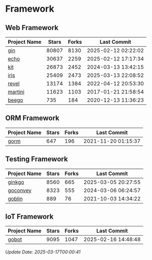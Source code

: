 # Framework

## Web Framework
| Project Name | Stars | Forks | Last Commit |
| ------------ | ----- | ----- | ----------- |
| [gin](https://github.com/gin-gonic/gin) | 80807 | 8130 | 2025-02-12 02:22:02 |
| [echo](https://github.com/labstack/echo) | 30637 | 2259 | 2025-02-12 17:17:34 |
| [kit](https://github.com/go-kit/kit) | 26873 | 2452 | 2024-03-13 13:42:15 |
| [iris](https://github.com/kataras/iris) | 25409 | 2473 | 2025-03-13 22:08:52 |
| [revel](https://github.com/revel/revel) | 13174 | 1384 | 2022-04-12 20:53:30 |
| [martini](https://github.com/go-martini/martini) | 11623 | 1103 | 2017-01-21 21:58:54 |
| [beego](https://github.com/astaxie/beego) | 735 | 184 | 2020-12-13 11:36:23 |

## ORM Framework
| Project Name | Stars | Forks | Last Commit |
| ------------ | ----- | ----- | ----------- |
| [gorm](https://github.com/jinzhu/gorm) | 647 | 196 | 2021-11-20 01:15:37 |

## Testing Framework
| Project Name | Stars | Forks | Last Commit |
| ------------ | ----- | ----- | ----------- |
| [ginkgo](https://github.com/onsi/ginkgo) | 8560 | 665 | 2025-03-05 20:27:55 |
| [goconvey](https://github.com/smartystreets/goconvey) | 8323 | 555 | 2024-03-06 06:24:57 |
| [goblin](https://github.com/franela/goblin) | 889 | 76 | 2021-10-03 14:34:22 |

## IoT Framework
| Project Name | Stars | Forks | Last Commit |
| ------------ | ----- | ----- | ----------- |
| [gobot](https://github.com/hybridgroup/gobot) | 9095 | 1047 | 2025-02-16 14:48:48 |

*Update Date: 2025-03-17T00:00:41*